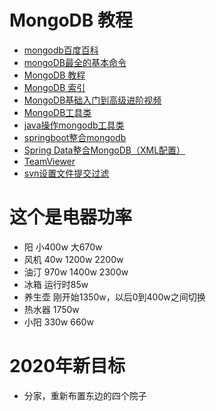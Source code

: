# MongoDB 教程
- [mongodb百度百科](https://baike.baidu.com/item/mongodb/60411?fr=aladdin)
- [mongoDB最全的基本命令](https://www.jianshu.com/p/75df627d0d62)
- [MongoDB 教程](https://www.runoob.com/mongodb/mongodb-tutorial.html)
- [MongoDB 索引](https://www.runoob.com/mongodb/mongodb-indexing.html)
- [MongoDB基础入门到高级进阶视频](https://ke.qq.com/course/475530?taid=4927628864078218)
- [MongoDB工具类](https://www.kancloud.cn/mar_stack/java/1300276)
- [java操作mongodb工具类](https://blog.csdn.net/ctwy291314/article/details/79892266)
- [springboot整合mongodb](https://blog.csdn.net/zhangcongyi420/article/details/91406843)
- [Spring Data整合MongoDB（XML配置）](https://www.cnblogs.com/xugf/p/9772315.html)
- [TeamViewer](https://try.teamviewer.cn/cn/baidu-leadgen-download-combo1/#lp-pom-block-107)
- [svn设置文件提交过滤](https://blog.csdn.net/vtopqx/article/details/81026377)
# 这个是电器功率
- 阳 小400w 大670w
- 风机 40w 1200w 2200w
- 油汀 970w 1400w 2300w
- 冰箱 运行时85w
- 养生壶 刚开始1350w，以后0到400w之间切换
- 热水器 1750w
- 小阳 330w 660w	
# 2020年新目标
- 分家，重新布置东边的四个院子